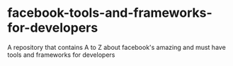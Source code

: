 # facebook-tools-and-frameworks-for-developers
A repository that contains A to Z about facebook's amazing and must have tools and frameworks for developers
